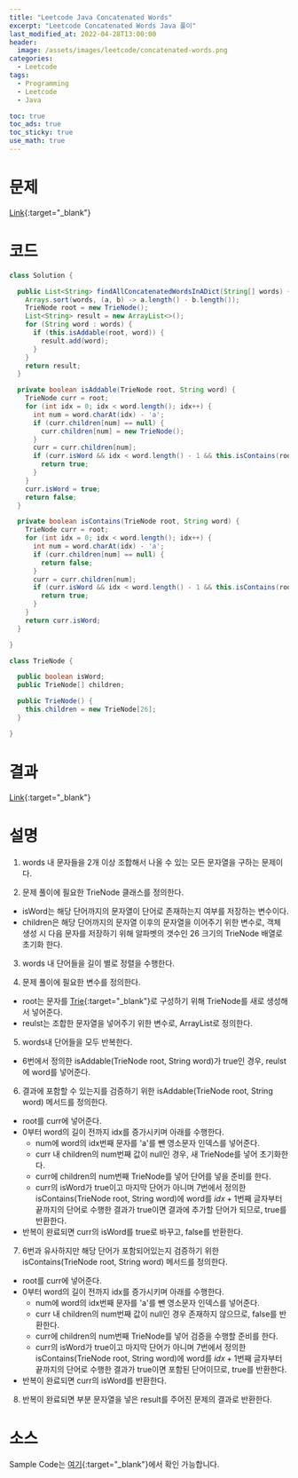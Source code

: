 ```yaml
---
title: "Leetcode Java Concatenated Words"
excerpt: "Leetcode Concatenated Words Java 풀이"
last_modified_at: 2022-04-28T13:00:00
header:
  image: /assets/images/leetcode/concatenated-words.png
categories:
  - Leetcode
tags:
  - Programming
  - Leetcode
  - Java

toc: true
toc_ads: true
toc_sticky: true
use_math: true
---
```

# 문제
[Link](https://leetcode.com/problems/concatenated-words/){:target="_blank"}

# 코드
```java
class Solution {

  public List<String> findAllConcatenatedWordsInADict(String[] words) {
    Arrays.sort(words, (a, b) -> a.length() - b.length());
    TrieNode root = new TrieNode();
    List<String> result = new ArrayList<>();
    for (String word : words) {
      if (this.isAddable(root, word)) {
        result.add(word);
      }
    }
    return result;
  }

  private boolean isAddable(TrieNode root, String word) {
    TrieNode curr = root;
    for (int idx = 0; idx < word.length(); idx++) {
      int num = word.charAt(idx) - 'a';
      if (curr.children[num] == null) {
        curr.children[num] = new TrieNode();
      }
      curr = curr.children[num];
      if (curr.isWord && idx < word.length() - 1 && this.isContains(root, word.substring(idx + 1))) {
        return true;
      }
    }
    curr.isWord = true;
    return false;
  }

  private boolean isContains(TrieNode root, String word) {
    TrieNode curr = root;
    for (int idx = 0; idx < word.length(); idx++) {
      int num = word.charAt(idx) - 'a';
      if (curr.children[num] == null) {
        return false;
      }
      curr = curr.children[num];
      if (curr.isWord && idx < word.length() - 1 && this.isContains(root, word.substring(idx + 1))) {
        return true;
      }
    }
    return curr.isWord;
  }

}

class TrieNode {

  public boolean isWord;
  public TrieNode[] children;

  public TrieNode() {
    this.children = new TrieNode[26];
  }

}
```

# 결과
[Link](https://leetcode.com/submissions/detail/688904538/){:target="_blank"}

# 설명
1. words 내 문자들을 2개 이상 조합해서 나올 수 있는 모든 문자열을 구하는 문제이다.

2. 문제 풀이에 필요한 TrieNode 클래스를 정의한다.
- isWord는 해당 단어까지의 문자열이 단어로 존재하는지 여부를 저장하는 변수이다.
- children은 해당 단어까지의 문자열 이후의 문자열을 이어주기 위한 변수로, 객체 생성 시 다음 문자를 저장하기 위해 알파벳의 갯수인 26 크기의 TrieNode 배열로 초기화 한다.

3. words 내 단어들을 길이 별로 정렬을 수행한다.

4. 문제 풀이에 필요한 변수를 정의한다.
- root는 문자를 [Trie](https://en.wikipedia.org/wiki/Trie){:target="_blank"}로 구성하기 위해 TrieNode를 새로 생성해서 넣어준다.
- reulst는 조합한 문자열을 넣어주기 위한 변수로, ArrayList로 정의한다.

5. words내 단어들을 모두 반복한다.
- 6번에서 정의한 isAddable(TrieNode root, String word)가 true인 경우, reulst에 word를 넣어준다.

6. 결과에 포함할 수 있는지를 검증하기 위한 isAddable(TrieNode root, String word) 메서드를 정의한다.
- root를 curr에 넣어준다.
- 0부터 word의 길이 전까지 idx를 증가시키며 아래를 수행한다.
  - num에 word의 idx번째 문자를 'a'를 뺀 영소문자 인덱스를 넣어준다.
  - curr 내 children의 num번째 값이 null인 경우, 새 TrieNode를 넣어 초기화한다.
  - curr에 children의 num번째 TrieNode를 넣어 단어를 넣을 준비를 한다.
  - curr의 isWord가 true이고 마지막 단어가 아니며 7번에서 정의한 isContains(TrieNode root, String word)에 word를 $idx + 1$번째 글자부터 끝까지의 단어로 수행한 결과가 true이면 결과에 추가할 단어가 되므로, true를 반환한다.
- 반복이 완료되면 curr의 isWord를 true로 바꾸고, false를 반환한다.

7. 6번과 유사하지만 해당 단어가 포함되어있는지 검증하기 위한 isContains(TrieNode root, String word) 메서드를 정의한다.
- root를 curr에 넣어준다.
- 0부터 word의 길이 전까지 idx를 증가시키며 아래를 수행한다.
  - num에 word의 idx번째 문자를 'a'를 뺀 영소문자 인덱스를 넣어준다.
  - curr 내 children의 num번째 값이 null인 경우 존재하지 않으므로, false를 반환한다.
  - curr에 children의 num번째 TrieNode를 넣어 검증을 수행할 준비를 한다.
  - curr의 isWord가 true이고 마지막 단어가 아니며 7번에서 정의한 isContains(TrieNode root, String word)에 word를 $idx + 1$번째 글자부터 끝까지의 단어로 수행한 결과가 true이면 포함된 단어이므로, true를 반환한다.
- 반복이 완료되면 curr의 isWord를 반환한다.

8. 반복이 완료되면 부분 문자열을 넣은 result를 주어진 문제의 결과로 반환한다.

# 소스
Sample Code는 [여기](https://github.com/GracefulSoul/leetcode/blob/master/src/main/java/gracefulsoul/problems/ConcatenatedWords.java){:target="_blank"}에서 확인 가능합니다.